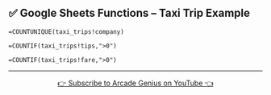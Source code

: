 

## ✅ Google Sheets Functions – Taxi Trip Example

```
=COUNTUNIQUE(taxi_trips!company)
```

```
=COUNTIF(taxi_trips!tips,">0")
```

```
=COUNTIF(taxi_trips!fare,">0")
```

---

<div align="center">
  <a href="https://www.youtube.com/@ArcadeGenius-z1" target="_blank">
    👉 Subscribe to Arcade Genius on YouTube 👈  
  </a>
</div>

